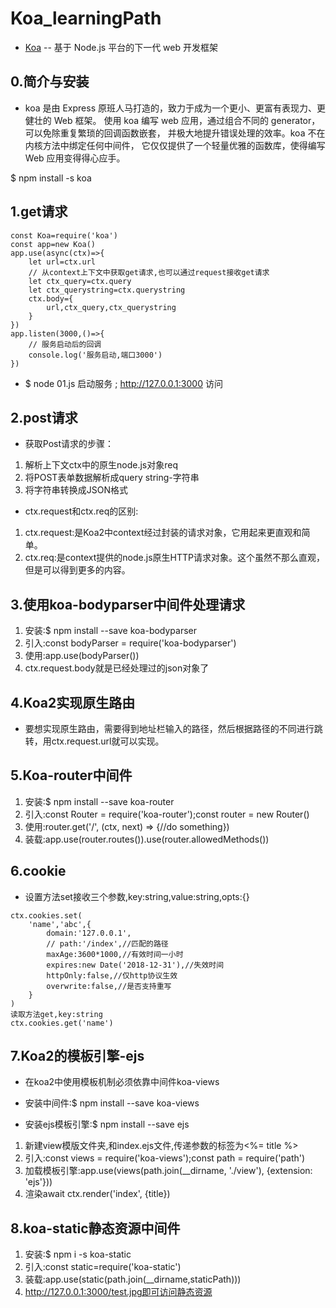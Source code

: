 # Koa_learningPath

* [Koa](https://koa.bootcss.com/) -- 基于 Node.js 平台的下一代 web 开发框架

## 0.简介与安装

* koa 是由 Express 原班人马打造的，致力于成为一个更小、更富有表现力、更健壮的 Web 框架。 使用 koa 编写 web 应用，通过组合不同的 generator，可以免除重复繁琐的回调函数嵌套， 并极大地提升错误处理的效率。koa 不在内核方法中绑定任何中间件， 它仅仅提供了一个轻量优雅的函数库，使得编写 Web 应用变得得心应手。

$ npm install -s koa

## 1.get请求

```
const Koa=require('koa')
const app=new Koa()
app.use(async(ctx)=>{
    let url=ctx.url
    // 从context上下文中获取get请求,也可以通过request接收get请求
    let ctx_query=ctx.query
    let ctx_querystring=ctx.querystring
    ctx.body={
        url,ctx_query,ctx_querystring
    }
})
app.listen(3000,()=>{
    // 服务启动后的回调
    console.log('服务启动,端口3000')
})
```

* $ node 01.js 启动服务 ; http://127.0.0.1:3000 访问

## 2.post请求

* 获取Post请求的步骤：
1. 解析上下文ctx中的原生node.js对象req
2. 将POST表单数据解析成query string-字符串
3. 将字符串转换成JSON格式

* ctx.request和ctx.req的区别:
1. ctx.request:是Koa2中context经过封装的请求对象，它用起来更直观和简单。
2. ctx.req:是context提供的node.js原生HTTP请求对象。这个虽然不那么直观，但是可以得到更多的内容。

## 3.使用koa-bodyparser中间件处理请求

1. 安装:$ npm install --save koa-bodyparser
2. 引入:const bodyParser = require('koa-bodyparser')
3. 使用:app.use(bodyParser())
4. ctx.request.body就是已经处理过的json对象了

## 4.Koa2实现原生路由

* 要想实现原生路由，需要得到地址栏输入的路径，然后根据路径的不同进行跳转，用ctx.request.url就可以实现。

## 5.Koa-router中间件

1. 安装:$ npm install --save koa-router
2. 引入:const Router = require('koa-router');const router = new Router()
3. 使用:router.get('/', (ctx, next) => {//do something})
4. 装载:app.use(router.routes()).use(router.allowedMethods()) 

## 6.cookie

* 设置方法set接收三个参数,key:string,value:string,opts:{}

```
ctx.cookies.set(
    'name','abc',{
        domain:'127.0.0.1',
        // path:'/index',//匹配的路径
        maxAge:3600*1000,//有效时间一小时
        expires:new Date('2018-12-31'),//失效时间
        httpOnly:false,//仅http协议生效
        overwrite:false,//是否支持重写
    }
)
读取方法get,key:string
ctx.cookies.get('name')
```

## 7.Koa2的模板引擎-ejs

* 在koa2中使用模板机制必须依靠中间件koa-views

* 安装中间件:$ npm install --save koa-views

* 安装ejs模板引擎:$ npm install --save ejs
1. 新建view模版文件夹,和index.ejs文件,传递参数的标签为<%= title %>
2. 引入:const views = require('koa-views');const path = require('path')
3. 加载模板引擎:app.use(views(path.join(__dirname, './view'), {extension: 'ejs'}))
4. 渲染await ctx.render('index', {title})

## 8.koa-static静态资源中间件

1. 安装:$ npm i -s koa-static
2. 引入:const static=require('koa-static')
3. 装载:app.use(static(path.join(__dirname,staticPath)))
4. http://127.0.0.1:3000/test.jpg即可访问静态资源